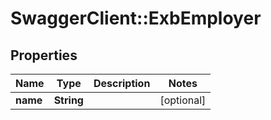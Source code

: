 # SwaggerClient::ExbEmployer

## Properties
Name | Type | Description | Notes
------------ | ------------- | ------------- | -------------
**name** | **String** |  | [optional] 


